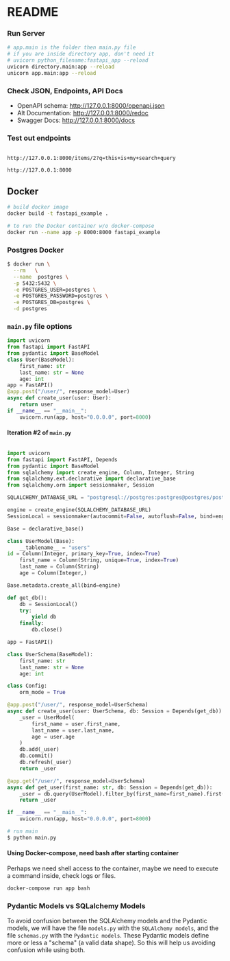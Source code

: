 # README

### Run Server

```bash
# app.main is the folder then main.py file
# if you are inside directory app, don't need it
# uvicorn python_filename:fastapi_app --reload
uvicorn directory.main:app --reload
unicorn app.main:app --reload
```

### Check JSON, Endpoints, API Docs

- OpenAPI schema: http://127.0.0.1:8000/openapi.json
- Alt Documentation: http://127.0.0.1:8000/redoc
- Swagger Docs: http://127.0.0.1:8000/docs

### Test out endpoints

```URL

http://127.0.0.1:8000/items/2?q=this+is+my+search+query

http://127.0.0.1:8000
```

## Docker

```bash
# build docker image
docker build -t fastapi_example .

# to run the Docker container w/o docker-compose
docker run --name app -p 8000:8000 fastapi_example
```

### Postgres Docker

```bash
$ docker run \
  --rm   \
  --name  postgres \
  -p 5432:5432 \
  -e POSTGRES_USER=postgres \
  -e POSTGRES_PASSWORD=postgres \
  -e POSTGRES_DB=postgres \
  -d postgres
```

### `main.py` file options

```python
import uvicorn
from fastapi import FastAPI
from pydantic import BaseModel
class User(BaseModel):
    first_name: str
    last_name: str = None
    age: int
app = FastAPI()
@app.post("/user/", response_model=User)
async def create_user(user: User):
    return user
if __name__ == "__main__":
    uvicorn.run(app, host="0.0.0.0", port=8000)
```

#### Iteration #2 of `main.py`

```python

import uvicorn
from fastapi import FastAPI, Depends
from pydantic import BaseModel
from sqlalchemy import create_engine, Column, Integer, String
from sqlalchemy.ext.declarative import declarative_base
from sqlalchemy.orm import sessionmaker, Session

SQLALCHEMY_DATABASE_URL = "postgresql://postgres:postgres@postgres/postgres"

engine = create_engine(SQLALCHEMY_DATABASE_URL)
SessionLocal = sessionmaker(autocommit=False, autoflush=False, bind=engine)

Base = declarative_base()

class UserModel(Base):
    __tablename__ = "users"
id = Column(Integer, primary_key=True, index=True)
    first_name = Column(String, unique=True, index=True)
    last_name = Column(String)
    age = Column(Integer,)

Base.metadata.create_all(bind=engine)

def get_db():
    db = SessionLocal()
    try:
        yield db
    finally:
        db.close()

app = FastAPI()

class UserSchema(BaseModel):
    first_name: str
    last_name: str = None
    age: int

class Config:
    orm_mode = True

@app.post("/user/", response_model=UserSchema)
async def create_user(user: UserSchema, db: Session = Depends(get_db)):
    _user = UserModel(
        first_name = user.first_name,
        last_name = user.last_name,
        age = user.age
    )
    db.add(_user)
    db.commit()
    db.refresh(_user)
    return _user

@app.get("/user/", response_model=UserSchema)
async def get_user(first_name: str, db: Session = Depends(get_db)):
    _user = db.query(UserModel).filter_by(first_name=first_name).first()
    return _user

if __name__ == "__main__":
    uvicorn.run(app, host="0.0.0.0", port=8000)

```

```bash
# run main
$ python main.py
```

#### Using Docker-compose, need bash after starting container

Perhaps we need shell access to the container, maybe we need to execute a command inside, check logs or files.

```bash
docker-compose run app bash
```

### Pydantic Models vs SQLalchemy Models

To avoid confusion between the SQLAlchemy models and the Pydantic models, we will have the file `models.py` with the `SQLAlchemy models`, and the file `schemas.py` with the `Pydantic models`.
These Pydantic models define more or less a "schema" (a valid data shape).
So this will help us avoiding confusion while using both.
